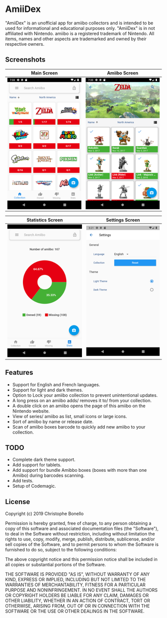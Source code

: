 # AmiiDex

"AmiiDex" is an unofficial app for amiibo collectors and is intended to be used for informational and educational purposes only. "AmiiDex" is in not affiliated with Nintendo. amiibo is a registered trademark of Nintendo. All items, names and other aspects are trademarked and owned by their respective owners. 

## Screenshots

Main Screen | Amiibo Screen
--- | ---
![Main screen](/docs/master.png?raw=true "Main screen") | ![Amiibo screen](/docs/detail.png?raw=true "Amiibo screen")

Statistics Screen | Settings Screen
--- | ---
![Statistics screen](/docs/stats.png?raw=true "Statistics screen") | ![Settings screen](/docs/settings.png?raw=true "Settings screen")

## Features 

- Support for English and French languages.
- Support for light and dark themes.
- Option to Lock your amiibo collection to prevent unintentional updates.
- A long press on an amiibo adds/ removes it to/ from your collection.
- A double click on an amiibo opens the page of this amiibo on the Nintendo website.
- View of series/ amiibo as list, small icons or large icons.
- Sort of amiibo by name or release date.
- Scan of amiibo boxes barcode to quickly add new amiibo to your collection.

## TODO

- Complete dark theme support.
- Add support for tablets.
- Add support for bundle Amibbo boxes (boxes with more than one Amiibo) during barcodes scanning.
- Add tests.
- Setup of Codemagic.

## License

Copyright (c) 2019 Christophe Bonello

Permission is hereby granted, free of charge, to any person obtaining a copy
of this software and associated documentation files (the "Software"), to deal
in the Software without restriction, including without limitation the rights
to use, copy, modify, merge, publish, distribute, sublicense, and/or sell
copies of the Software, and to permit persons to whom the Software is
furnished to do so, subject to the following conditions:

The above copyright notice and this permission notice shall be included in all
copies or substantial portions of the Software.

THE SOFTWARE IS PROVIDED "AS IS", WITHOUT WARRANTY OF ANY KIND, EXPRESS OR
IMPLIED, INCLUDING BUT NOT LIMITED TO THE WARRANTIES OF MERCHANTABILITY,
FITNESS FOR A PARTICULAR PURPOSE AND NONINFRINGEMENT. IN NO EVENT SHALL THE
AUTHORS OR COPYRIGHT HOLDERS BE LIABLE FOR ANY CLAIM, DAMAGES OR OTHER
LIABILITY, WHETHER IN AN ACTION OF CONTRACT, TORT OR OTHERWISE, ARISING FROM,
OUT OF OR IN CONNECTION WITH THE SOFTWARE OR THE USE OR OTHER DEALINGS IN THE
SOFTWARE.